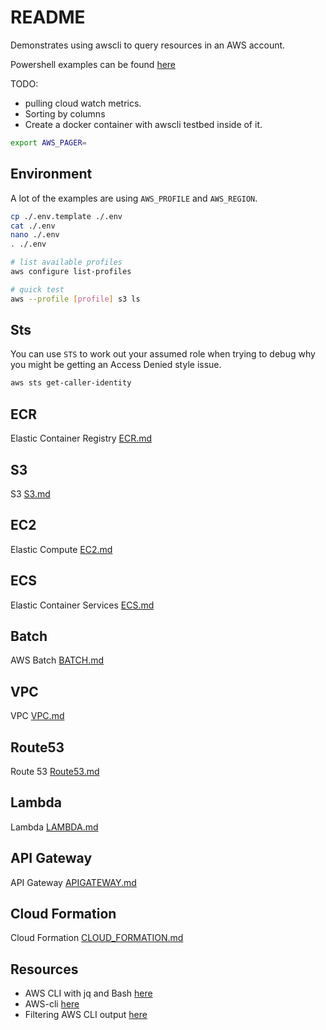 # README

Demonstrates using awscli to query resources in an AWS account.

Powershell examples can be found [here](https://github.com/chrisguest75/powershell_examples)

TODO:

* pulling cloud watch metrics.  
* Sorting by columns  
* Create a docker container with awscli testbed inside of it.

```sh
export AWS_PAGER=   
```

## Environment

A lot of the examples are using `AWS_PROFILE` and `AWS_REGION`.  

```sh
cp ./.env.template ./.env
cat ./.env
nano ./.env
. ./.env     
```

```sh
# list available profiles
aws configure list-profiles   

# quick test
aws --profile [profile] s3 ls
```

## Sts

You can use `STS` to work out your assumed role when trying to debug why you might be getting an Access Denied style issue.  

```sh
aws sts get-caller-identity
```

## ECR

Elastic Container Registry [ECR.md](./ECR.md)  

## S3

S3 [S3.md](./S3.md)  

## EC2

Elastic Compute [EC2.md](./EC2.md)  

## ECS

Elastic Container Services [ECS.md](./ECS.md)  

## Batch

AWS Batch [BATCH.md](./BATCH.md)  

## VPC

VPC [VPC.md](./VPC.md)  

## Route53

Route 53 [Route53.md](./Route53.md)  

## Lambda

Lambda [LAMBDA.md](./LAMBDA.md)  

## API Gateway

API Gateway [APIGATEWAY.md](./APIGATEWAY.md)  

## Cloud Formation

Cloud Formation [CLOUD_FORMATION.md](./CLOUD_FORMATION.md)  

## Resources

* AWS CLI with jq and Bash [here](https://medium.com/circuitpeople/aws-cli-with-jq-and-bash-9d54e2eabaf1)  
* AWS-cli [here](https://docs.aws.amazon.com/cli/latest/userguide/aws-cli.pdf)  
* Filtering AWS CLI output [here](https://docs.aws.amazon.com/cli/latest/userguide/cli-usage-filter.html)

